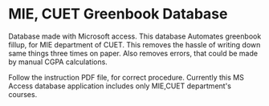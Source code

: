 # MIE, CUET Greenbook Database
Database made with Microsoft access. This database Automates greenbook fillup, for MIE department of CUET. This removes the hassle of writing down same things three times on paper. Also removes errors, that could be made by manual CGPA calculations.

Follow the instruction PDF file, for correct procedure. 
Currently this MS Access database application includes only MIE,CUET department's courses.

